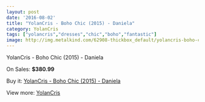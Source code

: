 ```yaml
---
layout: post
date: '2016-08-02'
title: "YolanCris - Boho Chic (2015) - Daniela"
category: YolanCris
tags: ["yolancris","dresses","chic","boho","fantastic"]
image: http://img.metalkind.com/62908-thickbox_default/yolancris-boho-chic-2015-daniela.jpg
---
```

YolanCris - Boho Chic (2015) - Daniela

On Sales: **$380.99**
<a href="https://www.metalkind.com/en/yolancris/16524-yolancris-boho-chic-2015-daniela.html"><amp-img layout="responsive" width="600" height="600" src="//img.metalkind.com/62908-thickbox_default/yolancris-boho-chic-2015-daniela.jpg" alt="YolanCris - Boho Chic (2015) - Daniela 0" /></a>

Buy it: [YolanCris - Boho Chic (2015) - Daniela](https://www.metalkind.com/en/yolancris/16524-yolancris-boho-chic-2015-daniela.html "YolanCris - Boho Chic (2015) - Daniela")

View more: [YolanCris](https://www.metalkind.com/en/204-yolancris "YolanCris")